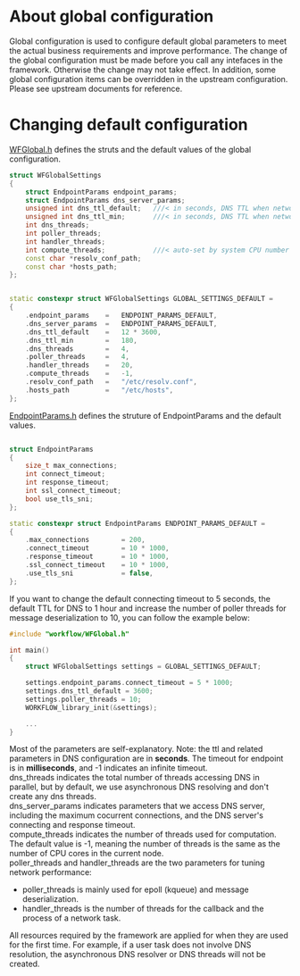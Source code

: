 # About global configuration

Global configuration is used to configure default global parameters to meet the actual business requirements and improve performance. The change of the global configuration must be made before you call any intefaces in the framework. Otherwise the change may not take effect. In addition, some global configuration items can be overridden in the upstream configuration. Please see upstream documents for reference.

# Changing default configuration

[WFGlobal.h](/src/manager/WFGlobal.h) defines the struts and the default values of the global configuration.

~~~cpp
struct WFGlobalSettings
{
    struct EndpointParams endpoint_params;
    struct EndpointParams dns_server_params;
    unsigned int dns_ttl_default;   ///< in seconds, DNS TTL when network request success
    unsigned int dns_ttl_min;       ///< in seconds, DNS TTL when network request fail
    int dns_threads;
    int poller_threads;
    int handler_threads;
    int compute_threads;            ///< auto-set by system CPU number if value<=0
    const char *resolv_conf_path;
    const char *hosts_path;
};


static constexpr struct WFGlobalSettings GLOBAL_SETTINGS_DEFAULT =
{
    .endpoint_params    =   ENDPOINT_PARAMS_DEFAULT,
    .dns_server_params  =   ENDPOINT_PARAMS_DEFAULT,
    .dns_ttl_default    =   12 * 3600,
    .dns_ttl_min        =   180,
    .dns_threads        =   4,
    .poller_threads     =   4,
    .handler_threads    =   20,
    .compute_threads    =   -1,
    .resolv_conf_path   =   "/etc/resolv.conf",
    .hosts_path         =   "/etc/hosts",
};
~~~

[EndpointParams.h](/src/manager/EndpointParams.h) defines the struture of EndpointParams and the default values.

~~~cpp

struct EndpointParams
{
    size_t max_connections;
    int connect_timeout;
    int response_timeout;
    int ssl_connect_timeout;
    bool use_tls_sni;
};

static constexpr struct EndpointParams ENDPOINT_PARAMS_DEFAULT =
{
    .max_connections        = 200,
    .connect_timeout        = 10 * 1000,
    .response_timeout       = 10 * 1000,
    .ssl_connect_timeout    = 10 * 1000,
    .use_tls_sni            = false,
};
~~~

If you want to change the default connecting timeout to 5 seconds, the default TTL for DNS to 1 hour and increase the number of poller threads for message deserialization to 10, you can follow the example below:

~~~cpp
#include "workflow/WFGlobal.h"

int main()
{
    struct WFGlobalSettings settings = GLOBAL_SETTINGS_DEFAULT;

    settings.endpoint_params.connect_timeout = 5 * 1000;
    settings.dns_ttl_default = 3600;
    settings.poller_threads = 10;
    WORKFLOW_library_init(&settings);

    ...
}

~~~

Most of the parameters are self-explanatory. Note: the ttl and related parameters in DNS configuration are in **seconds**. The timeout for endpoint is in **milliseconds**, and -1 indicates an infinite timeout.   
dns\_threads indicates the total number of threads accessing DNS in parallel, but by default, we use asynchronous DNS resolving and don't create any dns threads.  
dns\_server\_params indicates parameters that we access DNS server, including the maximum cocurrent connections, and the DNS server's connecting and response timeout.  
compute\_threads indicates the number of threads used for computation. The default value is -1, meaning the number of threads is the same as the number of CPU cores in the current node.   
poller\_threads and handler\_threads are the two parameters for tuning network performance:

* poller\_threads is mainly used for epoll (kqueue) and message deserialization.
* handler\_threads is the number of threads for the callback and the process of a network task.

All resources required by the framework are applied for when they are used for the first time. For example, if a user task does not involve DNS resolution, the asynchronous DNS resolver or DNS threads will not be created.

